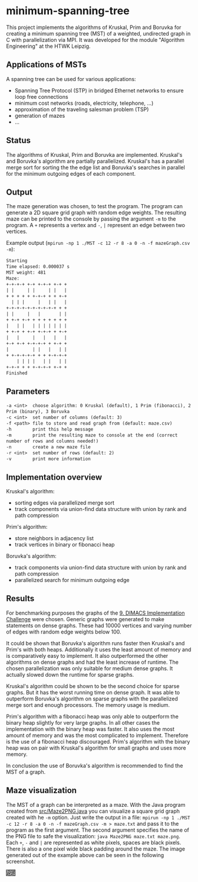 minimum-spanning-tree
=====================

This project implements the algorithms of Kruskal, Prim and Boruvka for creating a minimum spanning tree (MST) of a weighted, undirected graph in C with parallelization via MPI. It was developed for the module "Algorithm Engineering" at the HTWK Leipzig.

Applications of MSTs
--------------------

A spanning tree can be used for various applications:
- Spanning Tree Protocol (STP) in bridged Ethernet networks to ensure loop free connections
- minimum cost networks (roads, electricity, telephone, ...)
- approximation of the traveling salesman problem (TSP)
- generation of mazes
- ...

Status
------

The algorithms of Kruskal, Prim and Boruvka are implemented. Kruskal's and Boruvka's algorithm are partially parallelized. Kruskal's has a parallel merge sort for sorting the the edge list and Boruvka's searches in parallel for the minimum outgoing edges of each component.

Output
------

The maze generation was chosen, to test the program. The program can generate a 2D square grid graph with random edge weights. The resulting maze can be printed to the console by passing the argument `-m` to the program. A `+` represents a vertex and `-`, `|` represent an edge between two vertices.

Example output (`mpirun -np 1 ./MST -c 12 -r 8 -a 0 -n -f mazeGraph.csv -m`):
```
Starting
Time elapsed: 0.000037 s
MST weight: 481
Maze:
+-+-+-+ +-+ +-+-+ +-+ +
| |     | |     | |   |
+ + + + + +-+-+ + + +-+
  | | |     |   | |   |
+-+-+-+-+-+-+-+-+-+ + +
| |     |   |       | |
+ +-+ +-+ + + + + + + +
|   | |   | | | | | | |
+ +-+ + +-+ +-+-+ + +-+
|   |     |   |   |   |
+-+ +-+ +-+-+-+ + +-+ +
|         | |   |   | |
+ +-+-+-+-+ + + +-+-+-+
    | | | |   | |   | |
+-+-+ + + +-+-+-+ +-+ +
Finished
```

Parameters
----------

```
-a <int>  choose algorithm: 0 Kruskal (default), 1 Prim (fibonacci), 2 Prim (binary), 3 Boruvka
-c <int>  set number of columns (default: 3)
-f <path> file to store and read graph from (default: maze.csv)
-h        print this help message
-m        print the resulting maze to console at the end (correct number of rows and columns needed!)
-n        create a new maze file
-r <int>  set number of rows (default: 2)
-v        print more information
```

Implementation overview
-----------------------

Kruskal's algorithm:
- sorting edges via parallelized merge sort
- track components via union-find data structure with union by rank and path compression

Prim's algorithm:
- store neighbors in adjacency list
- track vertices in binary or fibonacci heap

Boruvka's algorithm:
- track components via union-find data structure with union by rank and path compression
- parallelized search for minimum outgoing edge

Results
-------

For benchmarking purposes the graphs of the [9. DIMACS Implementation Challenge](http://www.dis.uniroma1.it/challenge9/download.shtml) were chosen. Generic graphs were generated to make statements on dense graphs. These had 10000 vertices and varying number of edges with random edge weights below 100.

It could be shown that Boruvka's algorithm runs faster then Kruskal's and Prim's with both heaps. Additionally it uses the least amount of memory and is comparatively easy to implement. It also outperformed the other algorithms on dense graphs and had the least increase of runtime. The chosen parallelization was only suitable for medium dense graphs. It actually slowed down the runtime for sparse graphs.

Kruskal's algorithm could be shown to be the second choice for sparse graphs. But it has the worst running time on dense graph. It was able to outperform Boruvka's algorithm on sparse graphs with the parallelized merge sort and enough processors. The memory usage is medium.

Prim's algorithm with a fibonacci heap was only able to outperform the binary heap slightly for very large graphs. In all other cases the implementation with the binary heap was faster. It also uses the most amount of memory and was the most complicated to implement. Therefore is the use of a fibonacci heap discouraged. Prim's algorithm with the binary heap was on pair with Kruskal's algorithm for small graphs and uses more memory.

In conclusion the use of Boruvka's algorithm is recommended to find the MST of a graph.

Maze visualization
------------------

The MST of a graph can be interpreted as a maze. With the Java program created from [src/Maze2PNG.java](src/Maze2PNG.java) you can visualize a square grid graph created with he `-m` option. Just write the output in a file: `mpirun -np 1 ./MST -c 12 -r 8 -a 0 -n -f mazeGraph.csv -m > maze.txt` and pass it to the program as the first argument. The second argument specifies the name of the PNG file to safe the visualization: `java Maze2PNG maze.txt maze.png`. Each `+`, `-` and `|` are represented as white pixels, spaces are black pixels. There is also a one pixel wide black padding around the maze. The image generated out of the example above can be seen in the following screenshot.

![maze.png](maze.png)